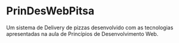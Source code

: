 # PrinDesWebPitsa
Um sistema de Delivery de pizzas desenvolvido com as tecnologias apresentadas na aula de Princípios de Desenvolvimento Web.
